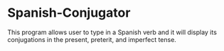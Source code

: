 # Spanish-Conjugator
 This program allows user to type in a Spanish verb and it will display its conjugations in the present, preterit, and imperfect tense.
